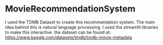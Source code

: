 # MovieRecommendationSystem
I used the TDMB Dataset to create this recommendation system. The main idea behind this is natural language processing. I used the streamlit libraries to make this interactive.
the dataset can be found at:
https://www.kaggle.com/datasets/tmdb/tmdb-movie-metadata
